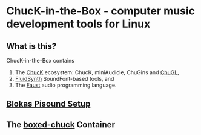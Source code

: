 # ChucK-in-the-Box - computer music development tools for Linux

## What is this?

ChucK-in-the-Box contains

1. The [ChucK](https://chuck.stanford.edu/)
ecosystem: ChucK, miniAudicle, ChuGins and
[ChuGL](https://chuck.stanford.edu/chugl/),
2. [FluidSynth](https://www.fluidsynth.org/)
SoundFont-based tools, and
3. The [Faust](https://faust.grame.fr/)
audio programming language.  

## [Blokas Pisound Setup](docs/Blokas-Pisound-Setup.md)

## The [boxed-chuck](docs/boxed-chuck.md) Container
